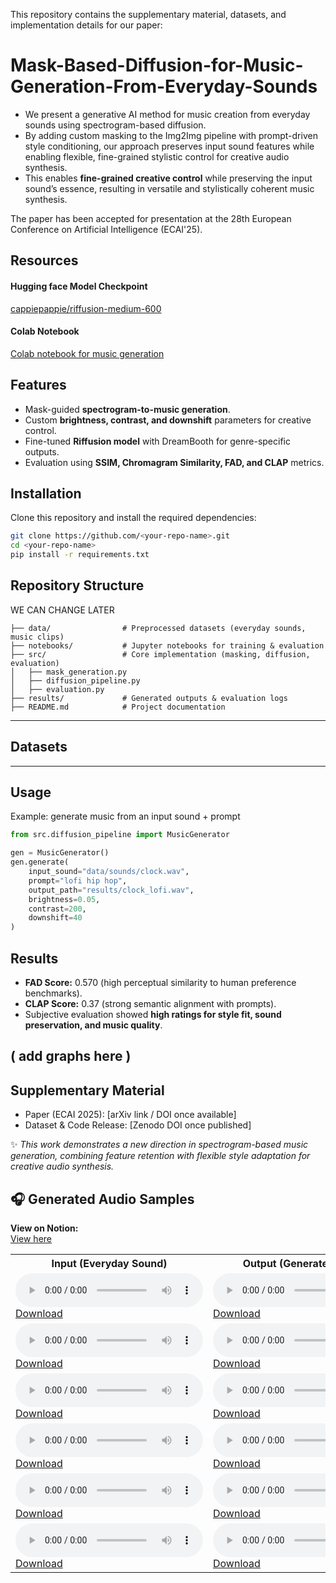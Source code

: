 This repository contains the supplementary material, datasets, and implementation details for our paper:

# Mask-Based-Diffusion-for-Music-Generation-From-Everyday-Sounds

- We present a generative AI method for music creation from everyday sounds using spectrogram-based diffusion.
- By adding custom masking to the Img2Img pipeline with prompt-driven style conditioning, our approach preserves input sound features while enabling flexible, fine-grained stylistic control for creative audio synthesis.
- This enables **fine-grained creative control** while preserving the input sound’s essence, resulting in versatile and stylistically coherent music synthesis.

The paper has been accepted for presentation at the 28th European Conference on Artificial Intelligence (ECAI'25).


## Resources 
#### Hugging face Model Checkpoint
[cappiepappie/riffusion-medium-600](https://huggingface.co/cappiepappie/riffusion-medium-600)

#### Colab Notebook
[Colab notebook for music generation](https://colab.research.google.com/drive/1w4AAMQbfiZ0UxBToyW73oT4MiU9i28Hl?usp=sharing)
## Features

- Mask-guided **spectrogram-to-music generation**.
- Custom **brightness, contrast, and downshift** parameters for creative control.
- Fine-tuned **Riffusion model** with DreamBooth for genre-specific outputs.
- Evaluation using **SSIM, Chromagram Similarity, FAD, and CLAP** metrics.

## Installation

Clone this repository and install the required dependencies:

```bash
git clone https://github.com/<your-repo-name>.git
cd <your-repo-name>
pip install -r requirements.txt
```

## Repository Structure

WE CAN CHANGE LATER

```
├── data/                # Preprocessed datasets (everyday sounds, music clips)
├── notebooks/           # Jupyter notebooks for training & evaluation
├── src/                 # Core implementation (masking, diffusion, evaluation)
│   ├── mask_generation.py
│   ├── diffusion_pipeline.py
│   ├── evaluation.py
├── results/             # Generated outputs & evaluation logs
├── README.md            # Project documentation
```

---

## Datasets

---


##  Usage

Example: generate music from an input sound + prompt

```python
from src.diffusion_pipeline import MusicGenerator

gen = MusicGenerator()
gen.generate(
    input_sound="data/sounds/clock.wav",
    prompt="lofi hip hop",
    output_path="results/clock_lofi.wav",
    brightness=0.05,
    contrast=200,
    downshift=40
)
```

## Results

- **FAD Score:** 0.570 (high perceptual similarity to human preference benchmarks).
- **CLAP Score:** 0.37 (strong semantic alignment with prompts).
- Subjective evaluation showed **high ratings for style fit, sound preservation, and music quality**.

## ( add graphs here )

## Supplementary Material

- Paper (ECAI 2025): \[arXiv link / DOI once available]
- Dataset & Code Release: \[Zenodo DOI once published]

✨ _This work demonstrates a new direction in spectrogram-based music generation, combining feature retention with flexible style adaptation for creative audio synthesis._

## 🎧 Generated Audio Samples

**View on Notion:**  
[View here](https://scandalous-baritone-3ee.notion.site/Output-195b1c1a93fc809c9e97d00050a2926a)

<table>
  <tr>
    <th>Input (Everyday Sound)</th>
    <th>Output (Generated Music)</th>
  </tr>
  <tr>
    <td>
      <audio controls>
        <source src="Samples/everyday_sound/clock_tick.wav" type="audio/wav">
        Your browser does not support the audio element.
      </audio>
      <br>
      <a href="Samples/everyday_sound/clock_tick.wav" download>Download</a>
    </td>
    <td>
      <audio controls>
        <source src="Samples/generated_music/sample1_output.wav" type="audio/wav">
        Your browser does not support the audio element.
      </audio>
      <br>
      <a href="Samples/generated_music/sample1_output.wav" download>Download</a>
    </td>
  </tr>
  <tr>
    <td>
      <audio controls>
        <source src="Samples/everyday_sound/sample2_input.wav" type="audio/wav">
        Your browser does not support the audio element.
      </audio>
      <br>
      <a href="Samples/everyday_sound/sample2_input.wav" download>Download</a>
    </td>
    <td>
      <audio controls>
        <source src="Samples/generated_music/sample2_output.wav" type="audio/wav">
        Your browser does not support the audio element.
      </audio>
      <br>
      <a href="Samples/generated_music/sample2_output.wav" download>Download</a>
    </td>
  </tr>
  <tr>
    <td>
      <audio controls>
        <source src="Samples/everyday_sound/sample3_input.wav" type="audio/wav">
        Your browser does not support the audio element.
      </audio>
      <br>
      <a href="Samples/everyday_sound/sample3_input.wav" download>Download</a>
    </td>
    <td>
      <audio controls>
        <source src="Samples/generated_music/sample3_output.wav" type="audio/wav">
        Your browser does not support the audio element.
      </audio>
      <br>
      <a href="Samples/generated_music/sample3_output.wav" download>Download</a>
    </td>
  </tr>
  <tr>
    <td>
      <audio controls>
        <source src="Samples/everyday_sound/sample4_input.wav" type="audio/wav">
        Your browser does not support the audio element.
      </audio>
      <br>
      <a href="Samples/everyday_sound/sample4_input.wav" download>Download</a>
    </td>
    <td>
      <audio controls>
        <source src="Samples/generated_music/sample4_output.wav" type="audio/wav">
        Your browser does not support the audio element.
      </audio>
      <br>
      <a href="Samples/generated_music/sample4_output.wav" download>Download</a>
    </td>
  </tr>
  <tr>
    <td>
      <audio controls>
        <source src="Samples/everyday_sound/sample5_input.wav" type="audio/wav">
        Your browser does not support the audio element.
      </audio>
      <br>
      <a href="Samples/everyday_sound/sample5_input.wav" download>Download</a>
    </td>
    <td>
      <audio controls>
        <source src="Samples/generated_music/sample5_output.wav" type="audio/wav">
        Your browser does not support the audio element.
      </audio>
      <br>
      <a href="Samples/generated_music/sample5_output.wav" download>Download</a>
    </td>
  </tr>
  <tr>
    <td>
      <audio controls>
        <source src="Samples/everyday_sound/sample6_input.wav" type="audio/wav">
        Your browser does not support the audio element.
      </audio>
      <br>
      <a href="Samples/everyday_sound/sample6_input.wav" download>Download</a>
    </td>
    <td>
      <audio controls>
        <source src="Samples/generated_music/sample6_output.wav" type="audio/wav">
        Your browser does not support the audio element.
      </audio>
      <br>
      <a href="Samples/generated_music/sample6_output.wav" download>Download</a>
       </td>
  </tr>
</table>
